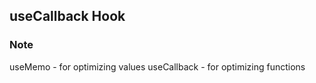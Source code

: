 ## useCallback Hook

### Note

useMemo - for optimizing values
useCallback - for optimizing functions
